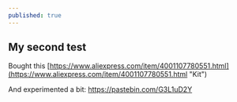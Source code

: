 ```yaml
---
published: true
---
```

## My second test

Bought this [https://www.aliexpress.com/item/4001107780551.html](https://www.aliexpress.com/item/4001107780551.html "Kit")

And experimented a bit:
https://pastebin.com/G3L1uD2Y
